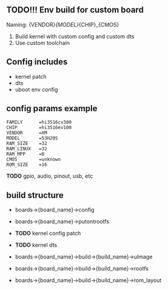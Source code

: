 ## TODO!!! Env build for custom board

Naming: {VENDOR}_{MODEL}_{CHIP}_{CMOS}

1. Build kernel with custom config and custom dts
2. Use custom toolchain

## Config includes

* kernel patch
* dts
* uboot env config

## config params example
```
FAMILY      =hi3516cv300
CHIP        =hi3516ev100
VENDOR      =XM
MODEL       =53H20S
RAM_SIZE    =32
RAM_LINUX   =32
RAM_MPP     =0
CMOS        =unknown
ROM_SIZE    =16
```

**TODO** gpio, audio, pinout, usb, etc

## build structure

* boards->{board_name}->config
* boards->{board_name}->putontrootfs
* **TODO** kernel config patch
* **TODO** kernel dts 


* boards->{board_name}->build->{build_name}->uImage
* boards->{board_name}->build->{build_name}->rootfs
* boards->{board_name}->build->{build_name}->rom_layout
